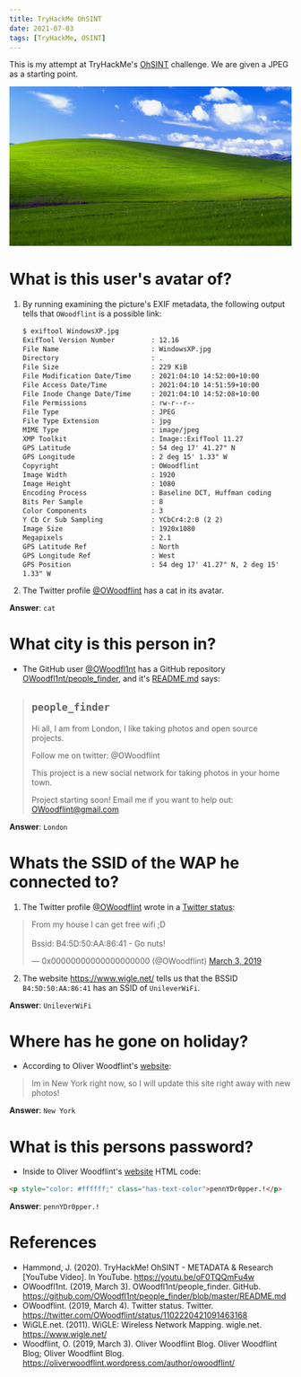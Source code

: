 ```yaml
---
title: TryHackMe OhSINT
date: 2021-07-03
tags: [TryHackMe, OSINT]
---
```

This is my attempt at TryHackMe's [OhSINT](https://tryhackme.com/room/ohsint) challenge. We are given a JPEG as a starting point.

![The provided JPEG showing the default Windows XP desktop wallpaper](WindowsXP.jpg "The provided JPEG showing the default Windows XP desktop wallpaper")


# What is this user's avatar of?
1. By running examining the picture's EXIF metadata, the following output tells that `OWoodflint` is a possible link:

	```
	$ exiftool WindowsXP.jpg
	ExifTool Version Number         : 12.16
	File Name                       : WindowsXP.jpg
	Directory                       : .
	File Size                       : 229 KiB
	File Modification Date/Time     : 2021:04:10 14:52:00+10:00
	File Access Date/Time           : 2021:04:10 14:51:59+10:00
	File Inode Change Date/Time     : 2021:04:10 14:52:08+10:00
	File Permissions                : rw-r--r--
	File Type                       : JPEG
	File Type Extension             : jpg
	MIME Type                       : image/jpeg
	XMP Toolkit                     : Image::ExifTool 11.27
	GPS Latitude                    : 54 deg 17' 41.27" N
	GPS Longitude                   : 2 deg 15' 1.33" W
	Copyright                       : OWoodflint
	Image Width                     : 1920
	Image Height                    : 1080
	Encoding Process                : Baseline DCT, Huffman coding
	Bits Per Sample                 : 8
	Color Components                : 3
	Y Cb Cr Sub Sampling            : YCbCr4:2:0 (2 2)
	Image Size                      : 1920x1080
	Megapixels                      : 2.1
	GPS Latitude Ref                : North
	GPS Longitude Ref               : West
	GPS Position                    : 54 deg 17' 41.27" N, 2 deg 15' 1.33" W
	```

2. The Twitter profile [@OWoodflint](https://twitter.com/OWoodflint) has a cat in its avatar.

**Answer**: `cat`

# What city is this person in?
* The GitHub user [@OWoodfl1nt](https://github.com/OWoodfl1nt) has a GitHub repository [OWoodfl1nt/people_finder](https://github.com/OWoodfl1nt/people_finder), and it's [README.md](https://github.com/OWoodfl1nt/people_finder/blob/master/README.md) says:

> ## `people_finder`
> Hi all, I am from London, I like taking photos and open source projects.
>
> Follow me on twitter: @OWoodflint
> 
> This project is a new social network for taking photos in your home town.
> 
> Project starting soon! Email me if you want to help out: OWoodflint@gmail.com

**Answer**: `London`

# Whats the SSID of the WAP he connected to?
1. The Twitter profile [@OWoodflint](https://twitter.com/OWoodflint) wrote in a [Twitter status](https://twitter.com/OWoodflint/status/1102220421091463168):
<blockquote class="twitter-tweet"><p lang="en" dir="ltr">From my house I can get free wifi ;D<br><br>Bssid: B4:5D:50:AA:86:41 - Go nuts!</p>&mdash; 0x00000000000000000000 (@OWoodflint) <a href="https://twitter.com/OWoodflint/status/1102220421091463168?ref_src=twsrc%5Etfw">March 3, 2019</a></blockquote> <script async src="https://platform.twitter.com/widgets.js" charset="utf-8"></script>

2. The website <https://www.wigle.net/> tells us that the BSSID `B4:5D:50:AA:86:41` has an SSID of `UnileverWiFi`.

**Answer**: `UnileverWiFi`

# Where has he gone on holiday?
* According to Oliver Woodflint's [website](https://oliverwoodflint.wordpress.com/author/owoodflint/):

> Im in New York right now, so I will update this site right away with new photos!

**Answer**: `New York`

# What is this persons password?
* Inside to Oliver Woodflint's [website](https://oliverwoodflint.wordpress.com/author/owoodflint/) HTML code:

```html
<p style="color: #ffffff;" class="has-text-color">pennYDr0pper.!</p>
```
**Answer**: `pennYDr0pper.!`

# References
* Hammond, J. (2020). TryHackMe! OhSINT - METADATA & Research [YouTube Video]. In YouTube. <https://youtu.be/oF0TQQmFu4w>
* OWoodfl1nt. (2019, March 3). OWoodfl1nt/people_finder. GitHub. <https://github.com/OWoodfl1nt/people_finder/blob/master/README.md>
* OWoodflint. (2019, March 4). Twitter status. Twitter. <https://twitter.com/OWoodflint/status/1102220421091463168>
* WiGLE.net. (2011). WiGLE: Wireless Network Mapping. wigle.net. <https://www.wigle.net/>
* Woodflint, O. (2019, March 3). Oliver Woodflint Blog. Oliver Woodflint Blog; Oliver Woodflint Blog. <https://oliverwoodflint.wordpress.com/author/owoodflint/>